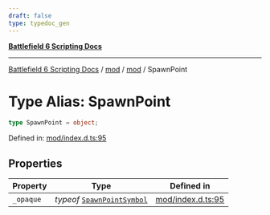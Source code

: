 ```yaml
---
draft: false
type: typedoc_gen
---
```


[**Battlefield 6 Scripting Docs**](../../../_index.md)

***

[Battlefield 6 Scripting Docs](../../../_index.md) / [mod](../../_index.md) / [mod](../_index.md) / SpawnPoint

# Type Alias: SpawnPoint

```ts
type SpawnPoint = object;
```

Defined in: [mod/index.d.ts:95](https://github.com/battlefield-portal-community/portal-docs/blob/6d87e21c5922a3efb03c634dbe98e5fe6e797672/generators/santiago/mod/index.d.ts#L95)

## Properties

| Property | Type | Defined in |
| ------ | ------ | ------ |
| <a id="_opaque"></a> `_opaque` | *typeof* [`SpawnPointSymbol`](../SpawnPointSymbol/_index.md) | [mod/index.d.ts:95](https://github.com/battlefield-portal-community/portal-docs/blob/6d87e21c5922a3efb03c634dbe98e5fe6e797672/generators/santiago/mod/index.d.ts#L95) |
